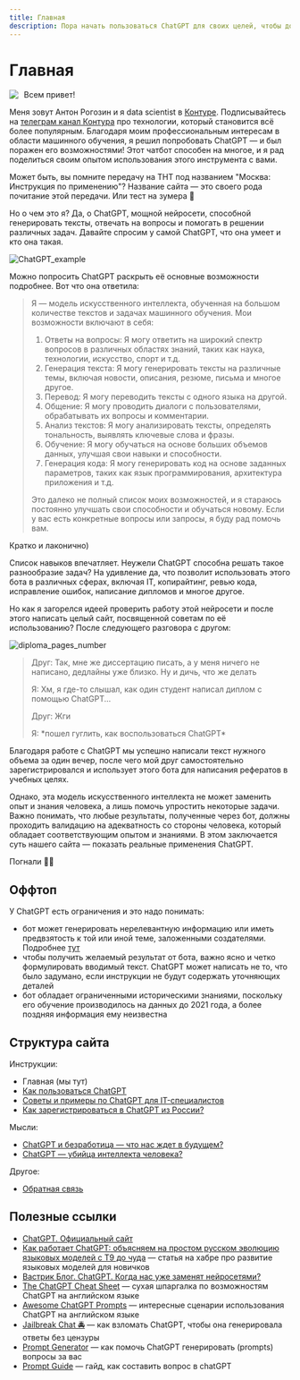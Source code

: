 ```yaml
---
title: Главная
description: Пора начать пользоваться ChatGPT для своих целей, чтобы достичь бесподобных результатов
---
```


# Главная

<img style="float: left; margin-right:10px" src="/chatgpt_manual/images/ChatGPT_main_page/rogozinushka.jpg">Всем привет! 

Меня зовут Антон Рогозин и я data scientist в [Контуре](https://tech.kontur.ru/). Подписывайтесь на [телеграм канал Контура](https://t.me/KonturTech) про технологии, который становится всё более популярным. Благодаря моим профессиональным интересам в области машинного обучения, я решил попробовать ChatGPT — и был поражен его возможностями! Этот чатбот способен на многое, и я рад поделиться своим опытом использования этого инструмента с вами.

Может быть, вы помните передачу на ТНТ под названием "Москва: Инструкция по применению"? Название сайта — это своего рода почитание этой передачи. Или тест на зумера 🤣

Но о чем это я? Да, о ChatGPT, мощной нейросети, способной генерировать тексты, отвечать на вопросы и помогать в решении различных задач. Давайте спросим у самой ChatGPT, что она умеет и кто она такая.

![ChatGPT_example](/chatgpt_manual/images/ChatGPT_main_page/ChatGPT_example.png)

Можно попросить ChatGPT раскрыть её основные возможности подробнее. Вот что она ответила:

> Я — модель искусственного интеллекта, обученная на большом количестве текстов и задачах машинного обучения. Мои возможности включают в себя:
>
> 1. Ответы на вопросы: Я могу ответить на широкий спектр вопросов в различных областях знаний, таких как наука, технологии, искусство, спорт и т.д.
> 2. Генерация текста: Я могу генерировать тексты на различные темы, включая новости, описания, резюме, письма и многое другое.
> 3. Перевод: Я могу переводить тексты с одного языка на другой.
> 4. Общение: Я могу проводить диалоги с пользователями, обрабатывать их вопросы и комментарии.
> 5. Анализ текстов: Я могу анализировать тексты, определять тональность, выявлять ключевые слова и фразы.
> 6. Обучение: Я могу обучаться на основе больших объемов данных, улучшая свои навыки и способности.
> 7. Генерация кода: Я могу генерировать код на основе заданных параметров, таких как язык программирования, архитектура приложения и т.д.
>
> Это далеко не полный список моих возможностей, и я стараюсь постоянно улучшать свои способности и обучаться новому. Если у вас есть конкретные вопросы или запросы, я буду рад помочь вам.

Кратко и лаконично) 

Список навыков впечатляет. Неужели ChatGPT способна решать такое разнообразие задач? На удивление да, что позволит использовать этого бота в различных сферах, включая IT, копирайтинг, ревью кода, исправление ошибок, написание дипломов и многое другое. 

Но как я загорелся идеей проверить работу этой нейросети и после этого написать целый сайт, посвященной советам по её использованию? После следующего разговора с другом:

![diploma_pages_number](/chatgpt_manual/images/ChatGPT_main_page/diploma_pages_number.jpg)

> Друг: Так, мне же диссертацию писать, а у меня ничего не написано, дедлайны уже близко. Ну и дичь, что же делать
>
> Я: Хм, я где-то слышал, как один студент написал диплом с помощью ChatGPT...
>
> Друг: Жги
>
> Я: \*пошел гуглить, как воспользоваться ChatGPT\*

Благодаря работе с ChatGPT мы успешно написали текст нужного объема за один вечер, после чего мой друг самостоятельно зарегистрировался и использует этого бота для написания рефератов в учебных целях.

Однако, эта модель искусственного интеллекта не может заменить опыт и знания человека, а лишь помочь упростить некоторые задачи. Важно понимать, что любые результаты, полученные через бот, должны проходить валидацию на адекватность со стороны человека, который обладает соответствующим опытом и знаниями. В этом заключается суть нашего сайта — показать реальные применения ChatGPT.

Погнали 🏃‍♂️

## Оффтоп

У ChatGPT есть ограничения и это надо понимать:

- бот может генерировать нерелевантную информацию или иметь предвзятость к той или иной теме, заложенными создателями. Подробнее [тут](/chatgpt_manual/pages/ChatGPT_makes_us_stupid)
- чтобы получить желаемый результат от бота, важно ясно и четко формулировать вводимый текст. ChatGPT может написать не то, что было задумано, если инструкции не будут содержать уточняющих деталей
- бот обладает ограниченными историческими знаниями, поскольку его обучение производилось на данных до 2021 года, а более поздняя информация ему неизвестна

## Структура сайта

Инструкции:

- Главная (мы тут)
- [Как пользоваться ChatGPT](/chatgpt_manual/pages/ChatGPT_usage)
- [Советы и примеры по ChatGPT для IT-специалистов](/chatgpt_manual/pages/ChatGPT_IT_usage)
- [Как зарегистрироваться в ChatGPT из России?](/chatgpt_manual/pages/ChatGPT_registration) 

Мысли:

- [ChatGPT и безработица — что нас ждет в будущем?](/chatgpt_manual/pages/future_of_ChatGPT)
- [ChatGPT — убийца интеллекта человека?](/chatgpt_manual/pages/ChatGPT_makes_us_stupid)

Другое:

- [Обратная связь](/chatgpt_manual/pages/feedback)

## Полезные ссылки

- [ChatGPT. Официальный сайт](https://chat.openai.com/chat)
- [Как работает ChatGPT: объясняем на простом русском эволюцию языковых моделей с T9 до чуда](https://habr.com/ru/company/ods/blog/716918/) — статья на хабре про развитие языковых моделей для новичков
- [Вастрик Блог. ChatGPT. Когда нас уже заменят нейросетями?](https://vas3k.blog/notes/chatgpt/)
- [The ChatGPT Cheat Sheet](https://www.kdnuggets.com/publications/sheets/ChatGPT_Cheatsheet_Costa.pdf) — сухая шпаргалка по возможностям ChatGPT на английском языке
- [Awesome ChatGPT Prompts](https://prompts.chat/) — интересные сценарии использования ChatGPT на английском языке
- [Jailbreak Chat 🚔](https://www.jailbreakchat.com/) — как взломать ChatGPT, чтобы она генерировала ответы без цензуры 
- [Prompt Generator](https://www.skool.com/chatgpt/promptgenerator) — как помочь ChatGPT генерировать (prompts) вопросы за вас
- [Prompt Guide](https://twitter.com/thatroblennon/status/1615104249192488980) — гайд, как составить вопрос в chatGPT